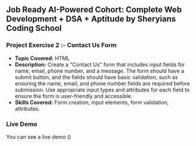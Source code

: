 ## Job Ready AI-Powered Cohort: Complete Web Development + DSA + Aptitude by Sheryians Coding School

### Project Exercise 2 :- Contact Us Form

- **Topic Covered:** HTML
- **Description:** Create a "Contact Us" form that includes input fields for name, email, phone number, and a message. The form should have a submit button, and the fields should have basic validation, such as ensuring the name, email, and phone number fields are required before submission. Use appropriate input types and attributes for each field to ensure the form is user-friendly and accessible.
- **Skills Covered:** Form creation, input elements, form validation, attributes.

### Live Demo

You can see a live demo ()
